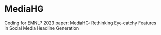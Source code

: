# MediaHG
Coding for EMNLP 2023 paper: MediaHG: Rethinking Eye-catchy Features in Social Media Headline Generation
